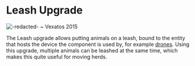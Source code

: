 # Leash Upgrade

![-redacted- ~ Vexatos 2015](oredict:opencomputers:leashUpgrade)

The Leash upgrade allows putting animals on a leash, bound to the entity that hosts the device the component is used by, for example [drones](drone.md). Using this upgrade, multiple animals can be leashed at the same time, which makes this quite useful for moving herds.
